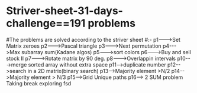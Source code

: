 # Striver-sheet-31-days-challenge==191 problems
#The problems are solved according to the striver sheet
#:-
p1--->Set Matrix zeroes
p2--->Pascal triangle
p3--->Next permutation
p4--->Max subarray sum(Kadane algos)
p5--->sort colors
p6--->Buy and sell stock II
p7--->Rotate matrix by 90 deg.
p8--->Overlappin intervals
p10--->merge sorted array without extra space
p11-->duplicate number
p12-->search in a 2D matrix(binary search)
p13-->Majority element >N/2
p14-->Majority element > N/3
p15-->Grid Unique paths
p16--> 2 SUM problem
Taking break exploring fsd

